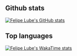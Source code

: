 ## Github stats
[![Felipe Lube's GitHub stats](https://github-readme-stats-kappa-one-59.vercel.app/api?username=felipelube&theme=tokyonight&show_icons=true&show=reviews,discussions_started,discussions_answered,prs_merged,prs_merged_percentage&rank_icon=percentile)](https://github.com/felipelube/github-readme-stats)

## Top languages
[![Felipe Lube's WakaTime stats](https://github-readme-stats-kappa-one-59.vercel.app/api/wakatime?username=felipelube&theme=tokyonight)](https://github.com/felipelube/github-readme-stats)
